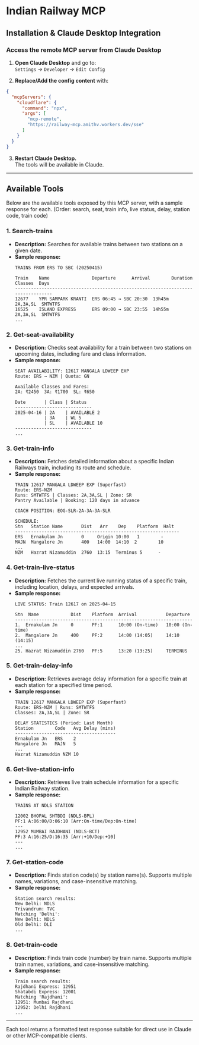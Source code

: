 # Indian Railway MCP

## Installation & Claude Desktop Integration

### Access the remote MCP server from Claude Desktop

1. **Open Claude Desktop** and go to:  
   `Settings` → `Developer` → `Edit Config`

2. **Replace/Add the config content** with:

```json
{
  "mcpServers": {
    "cloudflare": {
      "command": "npx",
      "args": [
        "mcp-remote",
        "https://railway-mcp.amithv.workers.dev/sse"
      ]
    }
  }
}
```

3. **Restart Claude Desktop.**  
The tools will be available in Claude.

---

## Available Tools

Below are the available tools exposed by this MCP server, with a sample response for each. (Order: search, seat, train info, live status, delay, station code, train code)

### 1. Search-trains
- **Description:** Searches for available trains between two stations on a given date.
- **Sample response:**
  ```
  TRAINS FROM ERS TO SBC (20250415)
  
  Train    Name                Departure      Arrival        Duration  Classes  Days
  ---------------------------------------------------------------------------------
  12677    YPR SAMPARK KRANTI  ERS 06:45 → SBC 20:30  13h45m  2A,3A,SL  SMTWTFS
  16525    ISLAND EXPRESS      ERS 09:00 → SBC 23:55  14h55m  2A,3A,SL  SMTWTFS
  ...
  ```

### 2. Get-seat-availability
- **Description:** Checks seat availability for a train between two stations on upcoming dates, including fare and class information.
- **Sample response:**
  ```
  SEAT AVAILABILITY: 12617 MANGALA LDWEEP EXP
  Route: ERS → NZM | Quota: GN
  
  Available Classes and Fares:
  2A: ₹2450  3A: ₹1700  SL: ₹650  
  
  Date       | Class | Status
  -----------------------------
  2025-04-16 | 2A    | AVAILABLE 2
             | 3A    | WL 5
             | SL    | AVAILABLE 10
  -----------------------------
  ...
  ```

### 3. Get-train-info
- **Description:** Fetches detailed information about a specific Indian Railways train, including its route and schedule.
- **Sample response:**
  ```
  TRAIN 12617 MANGALA LDWEEP EXP (Superfast)
  Route: ERS-NZM
  Runs: SMTWTFS | Classes: 2A,3A,SL | Zone: SR
  Pantry Available | Booking: 120 days in advance
  
  COACH POSITION: EOG-SLR-2A-3A-3A-SLR
  
  SCHEDULE:
  Stn   Station Name       Dist   Arr    Dep    Platform  Halt
  --------------------------------------------------------------
  ERS   Ernakulam Jn       0     Origin 10:00   1        -
  MAJN  Mangalore Jn       400   14:00  14:10  2        10
  ...
  NZM   Hazrat Nizamuddin  2760  13:15  Terminus 5      -
  ```

### 4. Get-train-live-status
- **Description:** Fetches the current live running status of a specific train, including location, delays, and expected arrivals.
- **Sample response:**
  ```
  LIVE STATUS: Train 12617 on 2025-04-15
  
  Stn  Name            Dist    Platform  Arrival           Departure
  -------------------------------------------------------------------
  1.  Ernakulam Jn     0       PF:1      10:00 (On-time)   10:00 (On-time)
  2.  Mangalore Jn     400     PF:2      14:00 (14:05)     14:10 (14:15)
  ...
  25. Hazrat Nizamuddin 2760   PF:5      13:20 (13:25)     TERMINUS
  ```

### 5. Get-train-delay-info
- **Description:** Retrieves average delay information for a specific train at each station for a specified time period.
- **Sample response:**
  ```
  TRAIN 12617 MANGALA LDWEEP EXP (Superfast)
  Route: ERS-NZM | Runs: SMTWTFS
  Classes: 2A,3A,SL | Zone: SR
  
  DELAY STATISTICS (Period: Last Month)
  Station        Code   Avg Delay (mins)
  --------------------------------------
  Ernakulam Jn   ERS    2
  Mangalore Jn   MAJN   5
  ...
  Hazrat Nizamuddin NZM 10
  ```

### 6. Get-live-station-info
- **Description:** Retrieves live train schedule information for a specific Indian Railway station.
- **Sample response:**
  ```
  TRAINS AT NDLS STATION
  
  12002 BHOPAL SHTBDI (NDLS-BPL)
  PF:1 A:06:00/D:06:10 [Arr:On-time/Dep:On-time]
  ---
  12952 MUMBAI RAJDHANI (NDLS-BCT)
  PF:3 A:16:25/D:16:35 [Arr:+10/Dep:+10]
  ---
  ...
  ```

### 7. Get-station-code
- **Description:** Finds station code(s) by station name(s). Supports multiple names, variations, and case-insensitive matching.
- **Sample response:**
  ```
  Station search results:
  New Delhi: NDLS
  Trivandrum: TVC
  Matching 'Delhi':
  New Delhi: NDLS
  Old Delhi: DLI
  ...
  ```

### 8. Get-train-code
- **Description:** Finds train code (number) by train name. Supports multiple train names, variations, and case-insensitive matching.
- **Sample response:**
  ```
  Train search results:
  Rajdhani Express: 12951
  Shatabdi Express: 12001
  Matching 'Rajdhani':
  12951: Mumbai Rajdhani
  12952: Delhi Rajdhani
  ...
  ```

---

Each tool returns a formatted text response suitable for direct use in Claude or other MCP-compatible clients.
